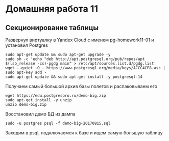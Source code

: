 # Домашняя работа 11
## Секционирование таблицы

Развернул виртуалку в Yandex Cloud с именем pg-homework11-01 и установил Postgres
```
sudo apt-get update && sudo apt-get upgrade -y
sudo sh -c 'echo "deb http://apt.postgresql.org/pub/repos/apt $(lsb_release -cs)-pgdg main" > /etc/apt/sources.list.d/pgdg.list'
wget --quiet -O - https://www.postgresql.org/media/keys/ACCC4CF8.asc | sudo apt-key add -
sudo apt-get update && sudo apt-get install -y postgresql-14
```

Получаем самый большой архив базы полетов и распаковываем его
```
wget https://edu.postgrespro.ru/demo-big.zip
sudo apt-get install -y unzip
unzip demo-big.zip
```

Восстановил демо БД из дампа
```
sudo -u postgres psql -f demo-big-20170815.sql
```

Заходим в psql, подключаемся к базе и ищем самую большую таблицу
```

```
